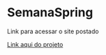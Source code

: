 # SemanaSpring

Link para acessar o site postado

[Link aqui do projeto](https://dsmovie-gustavo.netlify.app)
